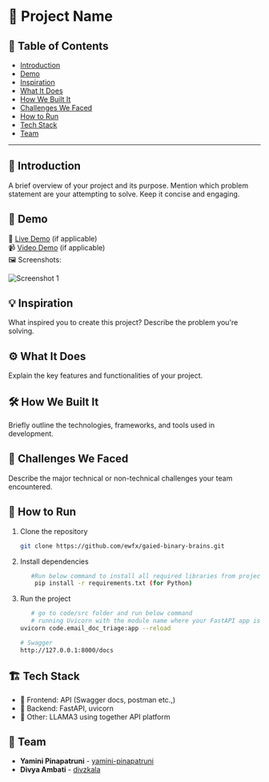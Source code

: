 # 🚀 Project Name

## 📌 Table of Contents
- [Introduction](#introduction)
- [Demo](#demo)
- [Inspiration](#inspiration)
- [What It Does](#what-it-does)
- [How We Built It](#how-we-built-it)
- [Challenges We Faced](#challenges-we-faced)
- [How to Run](#how-to-run)
- [Tech Stack](#tech-stack)
- [Team](#team)

---

## 🎯 Introduction
A brief overview of your project and its purpose. Mention which problem statement are your attempting to solve. Keep it concise and engaging.

## 🎥 Demo
🔗 [Live Demo](#) (if applicable)  
📹 [Video Demo](#) (if applicable)  
🖼️ Screenshots:

![Screenshot 1](link-to-image)

## 💡 Inspiration
What inspired you to create this project? Describe the problem you're solving.

## ⚙️ What It Does
Explain the key features and functionalities of your project.

## 🛠️ How We Built It
Briefly outline the technologies, frameworks, and tools used in development.

## 🚧 Challenges We Faced
Describe the major technical or non-technical challenges your team encountered.

## 🏃 How to Run
1. Clone the repository  
   ```sh
   git clone https://github.com/ewfx/gaied-binary-brains.git
   ```
2. Install dependencies  
   ```sh
      #Run below command to install all required libraries from project root folder
       pip install -r requirements.txt (for Python)
   ```
3. Run the project  
   ```sh
      # go to code/src folder and run below command
      # running Uvicorn with the module name where your FastAPI app is inside 
   uvicorn code.email_doc_triage:app --reload

   # Swagger 
   http://127.0.0.1:8000/docs
   ```

## 🏗️ Tech Stack
- 🔹 Frontend: API (Swagger docs, postman etc.,)
- 🔹 Backend: FastAPI, uvicorn
- 🔹 Other: LLAMA3 using together API platform

## 👥 Team
- **Yamini Pinapatruni** - [yamini-pinapatruni](#) 
- **Divya Ambati** - [divzkala](#) 